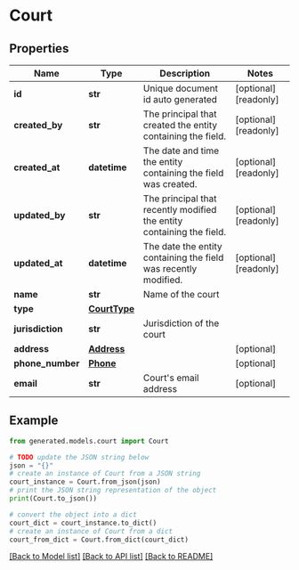 # Court


## Properties

Name | Type | Description | Notes
------------ | ------------- | ------------- | -------------
**id** | **str** | Unique document id auto generated | [optional] [readonly] 
**created_by** | **str** | The principal that created the entity containing the field. | [optional] [readonly] 
**created_at** | **datetime** | The date and time the entity containing the field was created. | [optional] [readonly] 
**updated_by** | **str** | The principal that recently modified the entity containing the field. | [optional] [readonly] 
**updated_at** | **datetime** | The date the entity containing the field was recently modified. | [optional] [readonly] 
**name** | **str** | Name of the court | 
**type** | [**CourtType**](CourtType.md) |  | 
**jurisdiction** | **str** | Jurisdiction of the court | 
**address** | [**Address**](Address.md) |  | [optional] 
**phone_number** | [**Phone**](Phone.md) |  | [optional] 
**email** | **str** | Court&#39;s email address | [optional] 

## Example

```python
from generated.models.court import Court

# TODO update the JSON string below
json = "{}"
# create an instance of Court from a JSON string
court_instance = Court.from_json(json)
# print the JSON string representation of the object
print(Court.to_json())

# convert the object into a dict
court_dict = court_instance.to_dict()
# create an instance of Court from a dict
court_from_dict = Court.from_dict(court_dict)
```
[[Back to Model list]](../README.md#documentation-for-models) [[Back to API list]](../README.md#documentation-for-api-endpoints) [[Back to README]](../README.md)


